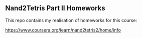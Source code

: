 Nand2Tetris Part II Homeworks
---
This repo contains my realisation of homeworks for this course:

https://www.coursera.org/learn/nand2tetris2/home/info
